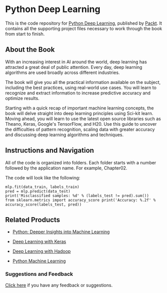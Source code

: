 # Python Deep Learning
This is the code repository for [Python Deep Learning](https://www.packtpub.com/big-data-and-business-intelligence/python-deep-learning?utm_source=github&utm_medium=repository&utm_campaign=9781786464453), published by [Packt](https://www.packtpub.com/?utm_source=github). It contains all the supporting project files necessary to work through the book from start to finish.
## About the Book
With an increasing interest in AI around the world, deep learning has attracted a great deal of public attention. Every day, deep learning algorithms are used broadly across different industries.

The book will give you all the practical information available on the subject, including the best practices, using real-world use cases. You will learn to recognize and extract information to increase predictive accuracy and optimize results.

Starting with a quick recap of important machine learning concepts, the book will delve straight into deep learning principles using Sci-kit learn. Moving ahead, you will learn to use the latest open source libraries such as Theano, Keras, Google's TensorFlow, and H20. Use this guide to uncover the difficulties of pattern recognition, scaling data with greater accuracy and discussing deep learning algorithms and techniques.
## Instructions and Navigation
All of the code is organized into folders. Each folder starts with a number followed by the application name. For example, Chapter02.



The code will look like the following:
```
mlp.fit(data_train, labels_train)
pred = mlp.predict(data_test)
print('Misclassified samples: %d' % (labels_test != pred).sum())
from sklearn.metrics import accuracy_score print('Accuracy: %.2f' % accuracy_score(labels_test, pred))
```



## Related Products
* [Python: Deeper Insights into Machine Learning](https://www.packtpub.com/big-data-and-business-intelligence/python-deeper-insights-machine-learning?utm_source=github&utm_medium=repository&utm_campaign=9781787128576)

* [Deep Learning with Keras](https://www.packtpub.com/big-data-and-business-intelligence/deep-learning-keras?utm_source=github&utm_medium=repository&utm_campaign=9781787128422)

* [Deep Learning with Hadoop](https://www.packtpub.com/big-data-and-business-intelligence/deep-learning-hadoop?utm_source=github&utm_medium=repository&utm_campaign=9781787124769)

* [Python Machine Learning](https://www.packtpub.com/big-data-and-business-intelligence/python-machine-learning?utm_source=github&utm_medium=repository&utm_campaign=9781783555130)

### Suggestions and Feedback
[Click here](https://docs.google.com/forms/d/e/1FAIpQLSe5qwunkGf6PUvzPirPDtuy1Du5Rlzew23UBp2S-P3wB-GcwQ/viewform) if you have any feedback or suggestions.
